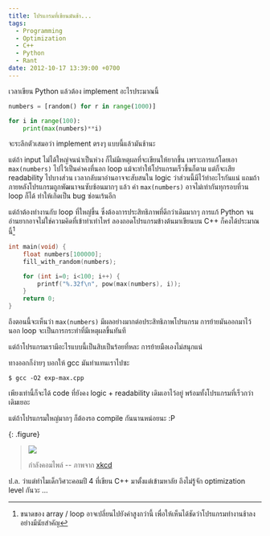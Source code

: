 ```yaml
---
title: โปรแกรมที่เขียนมันช้า...
tags:
  - Programming
  - Optimization
  - C++
  - Python
  - Rant
date: 2012-10-17 13:39:00 +0700
---
```


เวลาเขียน Python แล้วต้อง implement อะไรประมาณนี้

``` python
numbers = [random() for r in range(1000)]

for i in range(100):
    print(max(numbers)**i)
```

จะระลึกตัวเสมอว่า implement ตรงๆ แบบนี้แล้วมันช้านะ

แต่ถ้า input ไม่ได้ใหญ่จนน่าเป็นห่วง ก็ไม่มีเหตุผลที่จะเขียนให้ยากขึ้น เพราะการแก้โดยเอา `max(numbers)` ไปไว้เป็นค่าคงที่นอก loop แม้จะทำให้โปรแกรมเร็วขึ้นก็ตาม แต่ก็จะเสีย readability ไปบางส่วน เวลากลับมาอ่านอาจจะสับสนใน logic ว่าส่วนนี้มีไว้ทำอะไรกันแน่ แถมถ้าภายหลังโปรแกรมถูกพัฒนาจนซับซ้อนมากๆ แล้ว ค่า `max(numbers)` อาจไม่เท่ากันทุกรอบที่วน loop ก็ได้ ทำให้เกิดเป็น bug ซ่อนเร้นอีก

แต่ถ้าต้องทำงานกับ loop ที่ใหญ่ขึ้น ซึ่งต้องการประสิทธิภาพที่ดีกว่าเดิมมากๆ การแก้ Python จนอ่านยากอาจไม่ใช่ความคิดที่เข้าท่าเท่าไหร่ ลองถอดโปรแกรมข้างต้นมาเขียนบน C++ ก็คงได้ประมาณนี้[^1]

``` c++
int main(void) {
    float numbers[100000];
    fill_with_random(numbers);

    for (int i=0; i<100; i++) {
        printf("%.32f\n", pow(max(numbers), i));
    }
    return 0;
}
```

ถึงตอนนี้จะเห็นว่า `max(numbers)` มีผลอย่างมากต่อประสิทธิภาพโปรแกรม การย้ายมันออกมาไว้นอก loop จะเป็นการกระทำที่มีเหตุผลขึ้นทันที

แต่ถ้าโปรแกรมเรามีอะไรแบบนี้เป็นสิบเป็นร้อยที่หละ การย้ายมือเองไม่สนุกแน่

ทางออกก็ง่ายๆ บอกให้ gcc มันทำแทนเราไปซะ

``` shell
$ gcc -O2 exp-max.cpp
```

เพียงเท่านี้ก็จะได้ code ที่ยังคง logic + readability เดิมเอาไว้อยู่ พร้อมทั้งโปรแกรมที่เร็วกว่าเดิมเยอะ

แต่ถ้าโปรแกรมใหญ่มากๆ ก็ต้องรอ compile กันนานหน่อยนะ :P

{: .figure}
> ![](/images/random/xkcd-303-compiling.png)
>
> กำลังคอมไพล์ -- ภาพจาก [xkcd][xkcd 303]

ป.ล. ว่าแต่ทำไมเด็กวิศวะคอมปี 4 ที่เขียน C++ มาตั้งแต่เข้ามหาลัย ถึงไม่รู้จัก optimization level กันวะ ...


[^1]: ขนาดของ array / loop อาจเปลี่ยนไปยังค่าสูงกว่านี้ เพื่อให้เห็นได้ชัดว่าโปรแกรมทำงานช้าลงอย่างมีนัยสำคัญ


[xkcd 303]: //xkcd.com/303/
